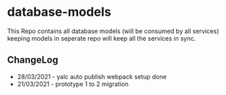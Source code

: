 # database-models

This Repo contains all database models (will be consumed by all services) keeping models in seperate repo will keep all the services in sync.

## ChangeLog

-   28/03/2021 - yalc auto publish webpack setup done
-   21/03/2021 - prototype 1 to 2 migration
